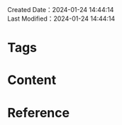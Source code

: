 Created Date：2024-01-24 14:44:14  
Last Modified：2024-01-24 14:44:14

# Tags

# Content

# Reference
